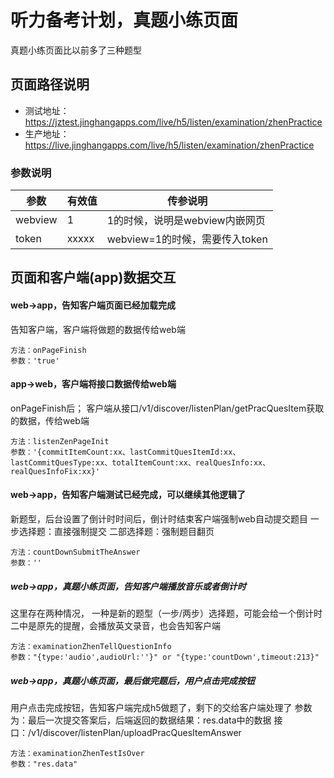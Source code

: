 <!-- 页面大标题 -->
# 听力备考计划，真题小练页面

<!-- 页面说明 -->
真题小练页面比以前多了三种题型


<!--页面路径说明-->
## 页面路径说明
- 测试地址：https://jztest.jinghangapps.com/live/h5/listen/examination/zhenPractice
- 生产地址：https://live.jinghangapps.com/live/h5/listen/examination/zhenPractice
### 参数说明
| 参数 | 有效值 | 传参说明 |
|--------|---------|---------|
|webview | 1 | 1的时候，说明是webview内嵌网页 | 
|token | xxxxx | webview=1的时候，需要传入token | 

<!-- 页面bridge交互说明 -->
## 页面和客户端(app)数据交互

#### web→app，告知客户端页面已经加载完成
告知客户端，客户端将做题的数据传给web端
```
方法：onPageFinish
参数：'true'
```

#### app→web，客户端将接口数据传给web端
onPageFinish后；
客户端从接口/v1/discover/listenPlan/getPracQuesItem获取的数据，传给web端
```
方法：listenZenPageInit
参数：'{commitItemCount:xx、lastCommitQuesItemId:xx、lastCommitQuesType:xx、totalItemCount:xx、realQuesInfo:xx、realQuesInfoFix:xx}'
```

#### web→app，告知客户端测试已经完成，可以继续其他逻辑了
新题型，后台设置了倒计时时间后，倒计时结束客户端强制web自动提交题目
一步选择题：直接强制提交
二部选择题：强制题目翻页
```
方法：countDownSubmitTheAnswer
参数：''
```
##### web→app，真题小练页面，告知客户端播放音乐或者倒计时
这里存在两种情况，
一种是新的题型（一步/两步）选择题，可能会给一个倒计时
二中是原先的提醒，会播放英文录音，也会告知客户端
```
方法：examinationZhenTellQuestionInfo
参数："{type:'audio',audioUrl:''}" or "{type:'countDown',timeout:213}"
```
##### web→app，真题小练页面，最后做完题后，用户点击完成按钮
用户点击完成按钮，告知客户端完成h5做题了，剩下的交给客户端处理了
参数为：最后一次提交答案后，后端返回的数据结果：res.data中的数据
接口：/v1/discover/listenPlan/uploadPracQuesItemAnswer
```
方法：examinationZhenTestIsOver
参数："res.data"
```